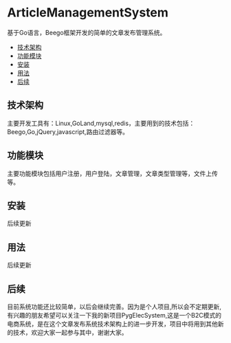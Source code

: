 # ArticleManagementSystem

基于Go语言，Beego框架开发的简单的文章发布管理系统。

+ [技术架构](#技术架构)
+ [功能模块](#功能模块)
+ [安装](#安装)
+ [用法](#用法)
+ [后续](#后续)


## 技术架构

主要开发工具有：Linux,GoLand,mysql,redis，主要用到的技术包括：Beego,Go,jQuery,javascript,路由过滤器等。

## 功能模块

主要功能模块包括用户注册，用户登陆，文章管理，文章类型管理等，文件上传等。

## 安装

后续更新

## 用法

后续更新

## 后续

目前系统功能还比较简单，以后会继续完善。因为是个人项目,所以会不定期更新,有兴趣的朋友希望可以关注一下我的新项目PygElecSystem,这是一个B2C模式的电商系统，是在这个文章发布系统技术架构上的进一步开发，项目中将用到其他新的技术，欢迎大家一起参与其中，谢谢大家。
